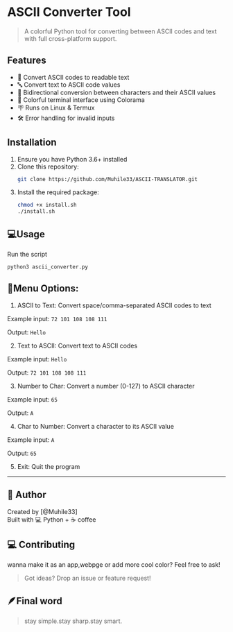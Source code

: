 # ASCII Converter Tool

> A colorful Python tool for converting between ASCII codes and text with full cross-platform support.

## Features

- 🔢 Convert ASCII codes to readable text
- 🔤 Convert text to ASCII code values
- 🔄 Bidirectional conversion between characters and their ASCII values
- 🌈 Colorful terminal interface using Colorama
- 🪧 Runs on Linux & Termux
- 🛠️ Error handling for invalid inputs

## Installation

1. Ensure you have Python 3.6+ installed
2. Clone this repository:
   ```bash
   git clone https://github.com/Muhile33/ASCII-TRANSLATOR.git
   ```
3. Install the required package:
   ```bash
   chmod +x install.sh
   ./install.sh
   ```

## 💻Usage

Run the script
```bash
python3 ascii_converter.py
```
## 📜Menu Options:
1. ASCII to Text: Convert space/comma-separated ASCII codes to text

Example input: `72 101 108 108 111`

Output: `Hello`

2. Text to ASCII: Convert text to ASCII codes

Example input: `Hello`

Output: `72 101 108 108 111`

3. Number to Char: Convert a number (0-127) to ASCII character

Example input: `65`

Output: `A`

4. Char to Number: Convert a character to its ASCII value

Example input: `A`

Output: `65`

5. Exit: Quit the program

---

## 🧠 Author
Created by [@Muhile33] <br>
Built with 💻 Python + ☕ coffee


## 💻 Contributing
wanna make it as an app,webpge or add more cool color? Feel free to ask!

> Got ideas? Drop an issue or feature request!



## 🪶Final word
> stay simple.stay sharp.stay smart.
